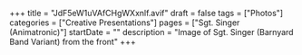 +++
title = "JdF5eW1uVAfCHgWXxnlf.avif"
draft = false
tags = ["Photos"]
categories = ["Creative Presentations"]
pages = ["Sgt. Singer (Animatronic)"]
startDate = ""
description = "Image of Sgt. Singer (Barnyard Band Variant) from the front"
+++
